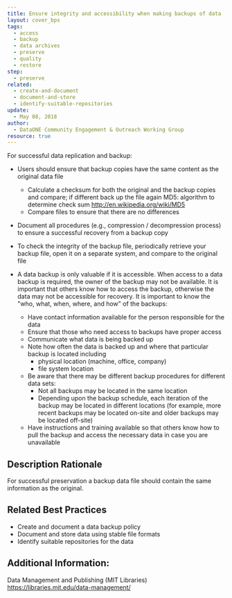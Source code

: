 ```yaml
---
title: Ensure integrity and accessibility when making backups of data
layout: cover_bps
tags:
  - access
  - backup
  - data archives
  - preserve
  - quality
  - restore
step:
  - preserve
related:
  - create-and-document
  - document-and-store
  - identify-suitable-repositories
update:
  - May 08, 2018
author:
  - DataONE Community Engagement & Outreach Working Group
resource: true
---
```




For successful data replication and backup:

- Users should ensure that backup copies have the same content as the original data file
  - Calculate a checksum for both the original and the backup copies and compare; if different back up the file again MD5: algorithm to determine check sum http://en.wikipedia.org/wiki/MD5
  - Compare files to ensure that there are no differences

- Document all procedures (e.g., compression / decompression process) to ensure a successful recovery from a backup copy

- To check the integrity of the backup file, periodically retrieve your backup file, open it on a separate system, and compare to the original file

- A data backup is only valuable if it is accessible. When access to a data backup is required, the owner of the backup may not be available. It is important that others know how to access the backup, otherwise the data may not be accessible for recovery. It is important to know the "who, what, when, where, and how" of the backups:
  - Have contact information available for the person responsible for the data
  - Ensure that those who need access to backups have proper access
  - Communicate what data is being backed up
  - Note how often the data is backed up and where that particular backup is located including
    - physical location (machine, office, company)
    - file system location
  - Be aware that there may be different backup procedures for different data sets:
    - Not all backups may be located in the same location
    - Depending upon the backup schedule, each iteration of the backup may be located in different locations (for example, more recent backups may be located on-site and older backups may be located off-site)
  - Have instructions and training available so that others know how to pull the backup and access the necessary data in case you are unavailable


## Description Rationale

For successful preservation a backup data file should contain the same information as the original.

## Related Best Practices

- Create and document a data backup policy
- Document and store data using stable file formats
- Identify suitable repositories for the data

## Additional Information:

Data Management and Publishing (MIT Libraries) https://libraries.mit.edu/data-management/
